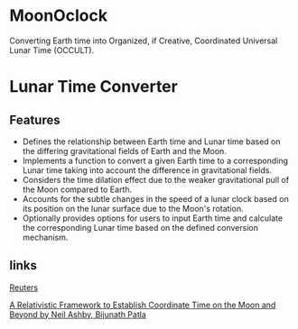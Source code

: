 # MoonOclock
Converting Earth time into Organized, if Creative, Coordinated Universal Lunar Time (OCCULT).

# Lunar Time Converter



## Features

- Defines the relationship between Earth time and Lunar time based on the differing gravitational fields of Earth and the Moon.
- Implements a function to convert a given Earth time to a corresponding Lunar time taking into account the difference in gravitational fields.
- Considers the time dilation effect due to the weaker gravitational pull of the Moon compared to Earth.
- Accounts for the subtle changes in the speed of a lunar clock based on its position on the lunar surface due to the Moon's rotation.
- Optionally provides options for users to input Earth time and calculate the corresponding Lunar time based on the defined conversion mechanism.


## links

[Reuters](https://www.reuters.com/science/white-house-directs-nasa-create-time-standard-moon-2024-04-02/)

[A Relativistic Framework to Establish Coordinate Time on the Moon and Beyond
by Neil Ashby, Bijunath Patla](https://arxiv.org/abs/2402.11150)
